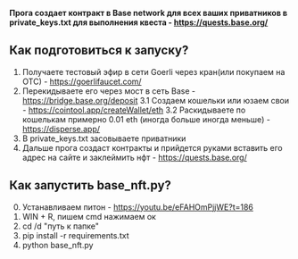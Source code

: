 **Прога создает контракт в Base network для всех ваших приватников в private_keys.txt для выполнения квеста - https://quests.base.org/**

## Как подготовиться к запуску?

1. Получаете тестовый эфир в сети Goerli через кран(или покупаем на ОТС) - https://goerlifaucet.com/
2. Перекидываете его через мост в сеть Base - https://bridge.base.org/deposit
3.1 Создаем кошельки или юзаем свои - https://cointool.app/createWallet/eth
3.2 Раскидываете по кошелькам примерно 0.01 eth (иногда больше иногда меньше)  - https://disperse.app/
4. В private_keys.txt засовываете приватники
5. Дальше прога создаст контракты и прийдется руками вставить его адрес на сайте и заклеймить нфт - https://quests.base.org/

## Как запустить base_nft.py?

0. Устанавливаем питон - https://youtu.be/eFAHOmPjjWE?t=186
1. WIN + R, пишем cmd нажимаем ок
2. cd /d "путь к папке"
3. pip install -r requirements.txt
4. python base_nft.py
